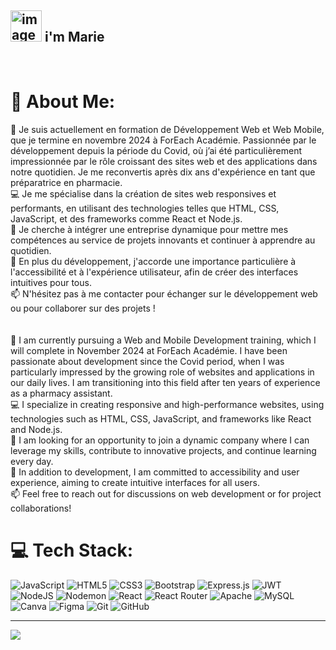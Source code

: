 ## <img src="https://github.com/user-attachments/assets/75041221-0b04-4849-9ffc-e1aaca401e05" alt="image" width="50" />  i'm Marie 
<br>


# 💫 About Me:
🌱 Je suis actuellement en formation de Développement Web et Web Mobile, que je termine en novembre 2024 à ForEach Académie. Passionnée par le développement depuis la période du Covid, où j’ai été particulièrement impressionnée par le rôle croissant des sites web et des applications dans notre quotidien. Je me reconvertis après dix ans d'expérience en tant que préparatrice en pharmacie.<br>💻 Je me spécialise dans la création de sites web responsives et performants, en utilisant des technologies telles que HTML, CSS, JavaScript, et des frameworks comme React et Node.js.<br>🚀 Je cherche à intégrer une entreprise dynamique pour mettre mes compétences au service de projets innovants et continuer à apprendre au quotidien.<br>🎯 En plus du développement, j'accorde une importance particulière à l'accessibilité et à l'expérience utilisateur, afin de créer des interfaces intuitives pour tous.<br>📫 N'hésitez pas à me contacter pour échanger sur le développement web ou pour collaborer sur des projets !<br><br><br>🌱 I am currently pursuing a Web and Mobile Development training, which I will complete in November 2024 at ForEach Académie. I have been passionate about development since the Covid period, when I was particularly impressed by the growing role of websites and applications in our daily lives. I am transitioning into this field after ten years of experience as a pharmacy assistant.<br>💻 I specialize in creating responsive and high-performance websites, using technologies such as HTML, CSS, JavaScript, and frameworks like React and Node.js.<br>🚀 I am looking for an opportunity to join a dynamic company where I can leverage my skills, contribute to innovative projects, and continue learning every day.<br>🎯 In addition to development, I am committed to accessibility and user experience, aiming to create intuitive interfaces for all users.<br>📫 Feel free to reach out for discussions on web development or for project collaborations!

# 💻 Tech Stack:
![JavaScript](https://img.shields.io/badge/javascript-%23323330.svg?style=for-the-badge&logo=javascript&logoColor=%23F7DF1E) ![HTML5](https://img.shields.io/badge/html5-%23E34F26.svg?style=for-the-badge&logo=html5&logoColor=white) ![CSS3](https://img.shields.io/badge/css3-%231572B6.svg?style=for-the-badge&logo=css3&logoColor=white) ![Bootstrap](https://img.shields.io/badge/bootstrap-%238511FA.svg?style=for-the-badge&logo=bootstrap&logoColor=white) ![Express.js](https://img.shields.io/badge/express.js-%23404d59.svg?style=for-the-badge&logo=express&logoColor=%2361DAFB) ![JWT](https://img.shields.io/badge/JWT-black?style=for-the-badge&logo=JSON%20web%20tokens) ![NodeJS](https://img.shields.io/badge/node.js-6DA55F?style=for-the-badge&logo=node.js&logoColor=white) ![Nodemon](https://img.shields.io/badge/NODEMON-%23323330.svg?style=for-the-badge&logo=nodemon&logoColor=%BBDEAD) ![React](https://img.shields.io/badge/react-%2320232a.svg?style=for-the-badge&logo=react&logoColor=%2361DAFB) ![React Router](https://img.shields.io/badge/React_Router-CA4245?style=for-the-badge&logo=react-router&logoColor=white) ![Apache](https://img.shields.io/badge/apache-%23D42029.svg?style=for-the-badge&logo=apache&logoColor=white) ![MySQL](https://img.shields.io/badge/mysql-4479A1.svg?style=for-the-badge&logo=mysql&logoColor=white) ![Canva](https://img.shields.io/badge/Canva-%2300C4CC.svg?style=for-the-badge&logo=Canva&logoColor=white) ![Figma](https://img.shields.io/badge/figma-%23F24E1E.svg?style=for-the-badge&logo=figma&logoColor=white) ![Git](https://img.shields.io/badge/git-%23F05033.svg?style=for-the-badge&logo=git&logoColor=white) ![GitHub](https://img.shields.io/badge/github-%23121011.svg?style=for-the-badge&logo=github&logoColor=white)

---
[![](https://visitcount.itsvg.in/api?id=CasabMb&icon=0&color=0)](https://visitcount.itsvg.in)

<!-- Proudly created with GPRM ( https://gprm.itsvg.in ) -->
